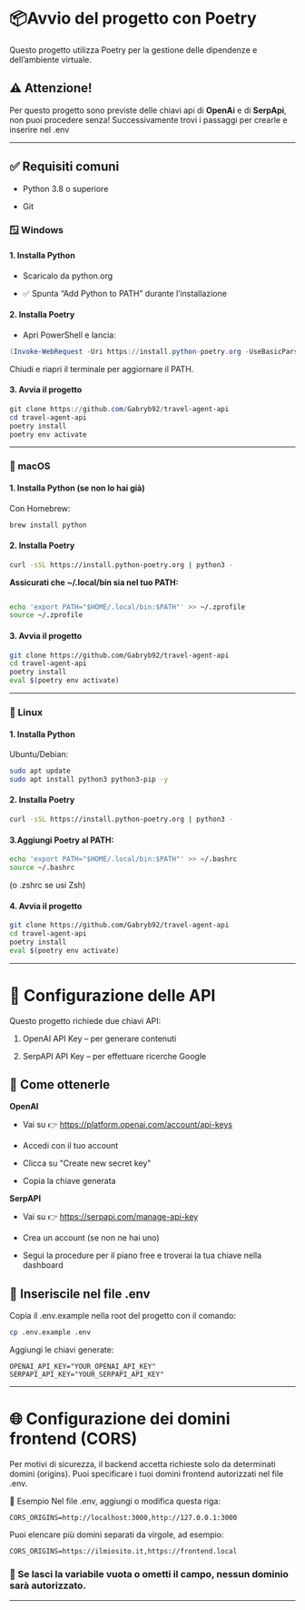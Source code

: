 # 📦Avvio del progetto con Poetry

Questo progetto utilizza Poetry per la gestione delle dipendenze e dell’ambiente virtuale.

## ⚠️ Attenzione!

Per questo progetto sono previste delle chiavi api di **OpenAi** e di **SerpApi**, non puoi procedere senza! Successivamente trovi i passaggi per crearle e inserire nel .env

---

## ✅ Requisiti comuni

- Python 3.8 o superiore

- Git

### 🪟 Windows

#### 1. Installa Python

- Scaricalo da python.org

- ✅ Spunta “Add Python to PATH” durante l’installazione

#### 2. Installa Poetry

- Apri PowerShell e lancia:

```powershell
(Invoke-WebRequest -Uri https://install.python-poetry.org -UseBasicParsing).Content | python -
```

Chiudi e riapri il terminale per aggiornare il PATH.

#### 3. Avvia il progetto

```powershell
git clone https://github.com/Gabryb92/travel-agent-api
cd travel-agent-api
poetry install
poetry env activate
```

---

### 🍏 macOS

#### 1. Installa Python (se non lo hai già)

Con Homebrew:

```bash
brew install python
```

#### 2. Installa Poetry

```bash
curl -sSL https://install.python-poetry.org | python3 -
```

**Assicurati che ~/.local/bin sia nel tuo PATH:**

```bash

echo 'export PATH="$HOME/.local/bin:$PATH"' >> ~/.zprofile
source ~/.zprofile
```

#### 3. Avvia il progetto

```bash
git clone https://github.com/Gabryb92/travel-agent-api
cd travel-agent-api
poetry install
eval $(poetry env activate)
```

---

### 🐧 Linux

#### 1. Installa Python

Ubuntu/Debian:

```bash
sudo apt update
sudo apt install python3 python3-pip -y
```

#### 2. Installa Poetry

```bash
curl -sSL https://install.python-poetry.org | python3 -
```

#### 3.Aggiungi Poetry al PATH:

```bash
echo 'export PATH="$HOME/.local/bin:$PATH"' >> ~/.bashrc
source ~/.bashrc
```

(o .zshrc se usi Zsh)

#### 4. Avvia il progetto

```bash
git clone https://github.com/Gabryb92/travel-agent-api
cd travel-agent-api
poetry install
eval $(poetry env activate)
```

---

# 🔐 Configurazione delle API

Questo progetto richiede due chiavi API:

1. OpenAI API Key – per generare contenuti

2. SerpAPI API Key – per effettuare ricerche Google

## 📝 Come ottenerle

**OpenAI**

- Vai su 👉 https://platform.openai.com/account/api-keys

- Accedi con il tuo account

- Clicca su "Create new secret key"

- Copia la chiave generata

**SerpAPI**

- Vai su 👉 https://serpapi.com/manage-api-key

- Crea un account (se non ne hai uno)

- Segui la procedure per il piano free e troverai la tua chiave nella dashboard

## 📁 Inseriscile nel file .env

Copia il .env.example nella root del progetto con il comando:

```bash
cp .env.example .env
```

Aggiungi le chiavi generate:

```dotenv
OPENAI_API_KEY="YOUR_OPENAI_API_KEY"
SERPAPI_API_KEY="YOUR_SERPAPI_API_KEY"
```

---

# 🌐 Configurazione dei domini frontend (CORS)

Per motivi di sicurezza, il backend accetta richieste solo da determinati domini (origins). Puoi specificare i tuoi domini frontend autorizzati nel file .env.

🔧 Esempio
Nel file .env, aggiungi o modifica questa riga:

```env
CORS_ORIGINS=http://localhost:3000,http://127.0.0.1:3000
```

Puoi elencare più domini separati da virgole, ad esempio:

```env
CORS_ORIGINS=https://ilmiosito.it,https://frontend.local
```

### 📌 Se lasci la variabile vuota o ometti il campo, nessun dominio sarà autorizzato.

---
